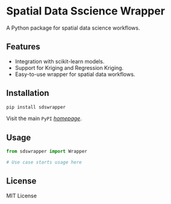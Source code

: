 # Spatial Data Sscience Wrapper

A Python package for spatial data science workflows.

## Features
- Integration with scikit-learn models.
- Support for Kriging and Regression Kriging.
- Easy-to-use wrapper for spatial data workflows.

## Installation
```bash
pip install sdswrapper
```

Visit the main `PyPI` *[homepage](https://pypi.org/project/sdswrapper/)*.

## Usage
```python
from sdswrapper import Wrapper

# Use case starts usage here
```

## License
MIT License